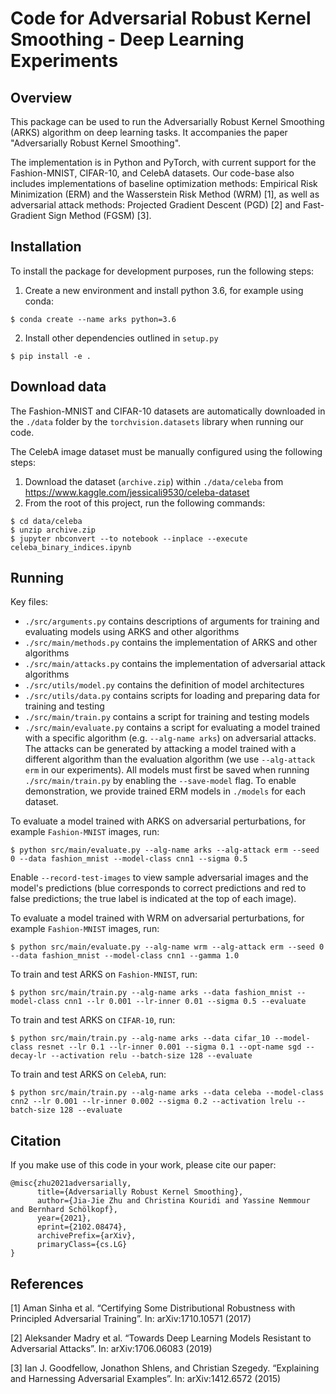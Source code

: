# Code for Adversarial Robust Kernel Smoothing - Deep Learning Experiments
## Overview
This package can be used to run the Adversarially Robust Kernel Smoothing (ARKS) algorithm on deep learning tasks. 
It accompanies the paper "Adversarially Robust Kernel Smoothing".  

The implementation is in Python and PyTorch, with current support for the Fashion-MNIST, CIFAR-10, and CelebA datasets.
Our code-base also includes implementations of baseline optimization methods: Empirical Risk Minimization (ERM) and the 
Wasserstein Risk Method (WRM) [1], as well as adversarial attack methods: Projected Gradient Descent (PGD) [2] and 
Fast-Gradient Sign Method (FGSM) [3].

## Installation

To install the package for development purposes, run the following steps:

1. Create a new environment and install python 3.6, for example using conda:
```shell
$ conda create --name arks python=3.6
```
2. Install other dependencies outlined in `setup.py`
```shell
$ pip install -e .
```

## Download data

The Fashion-MNIST and CIFAR-10 datasets are automatically downloaded in the `./data` folder by the 
`torchvision.datasets` library when running our code.

The CelebA image dataset must be manually configured using the following steps:

1. Download the dataset (`archive.zip`) within `./data/celeba` from https://www.kaggle.com/jessicali9530/celeba-dataset
2. From the root of this project, run the following commands:
```shell
$ cd data/celeba
$ unzip archive.zip
$ jupyter nbconvert --to notebook --inplace --execute celeba_binary_indices.ipynb
```

## Running
Key files:
* `./src/arguments.py` contains descriptions of arguments for training and evaluating models using ARKS and other algorithms
* `./src/main/methods.py` contains the implementation of ARKS and other algorithms
* `./src/main/attacks.py` contains the implementation of adversarial attack algorithms
* `./src/utils/model.py` contains the definition of model architectures
* `./src/utils/data.py` contains scripts for loading and preparing data for training and testing
* `./src/main/train.py` contains a script for training and testing models
* `./src/main/evaluate.py` contains a script for evaluating a model trained with a specific algorithm 
(e.g. `--alg-name arks`) on adversarial attacks. The attacks can be generated by attacking a model trained with a 
different algorithm than the evaluation algorithm (we use `--alg-attack erm` in our experiments). All models
must first be saved when running `./src/main/train.py` by enabling the `--save-model` flag. To enable demonstration, we
provide trained ERM models in `./models` for each dataset.

To evaluate a model trained with ARKS on adversarial perturbations, for example `Fashion-MNIST` images, run:
```shell
$ python src/main/evaluate.py --alg-name arks --alg-attack erm --seed 0 --data fashion_mnist --model-class cnn1 --sigma 0.5
```
Enable `--record-test-images` to view sample adversarial images and the model's predictions (blue corresponds to 
correct predictions and red to false predictions; the true label is indicated at the top of each image).

To evaluate a model trained with WRM on adversarial perturbations, for example `Fashion-MNIST` images, run:
```shell
$ python src/main/evaluate.py --alg-name wrm --alg-attack erm --seed 0 --data fashion_mnist --model-class cnn1 --gamma 1.0
```

To train and test ARKS on  `Fashion-MNIST`, run:
```shell
$ python src/main/train.py --alg-name arks --data fashion_mnist --model-class cnn1 --lr 0.001 --lr-inner 0.01 --sigma 0.5 --evaluate
```

To train and test ARKS on `CIFAR-10`, run:
```shell
$ python src/main/train.py --alg-name arks --data cifar_10 --model-class resnet --lr 0.1 --lr-inner 0.001 --sigma 0.1 --opt-name sgd --decay-lr --activation relu --batch-size 128 --evaluate
```

To train and test ARKS on `CelebA`, run:
```shell
$ python src/main/train.py --alg-name arks --data celeba --model-class cnn2 --lr 0.001 --lr-inner 0.002 --sigma 0.2 --activation lrelu --batch-size 128 --evaluate
```

## Citation
If you make use of this code in your work, please cite our paper:

```shell
@misc{zhu2021adversarially,
      title={Adversarially Robust Kernel Smoothing}, 
      author={Jia-Jie Zhu and Christina Kouridi and Yassine Nemmour and Bernhard Schölkopf},
      year={2021},
      eprint={2102.08474},
      archivePrefix={arXiv},
      primaryClass={cs.LG}
}
```

## References
[1] Aman Sinha et al. “Certifying Some Distributional Robustness with Principled Adversarial Training”. 
In: arXiv:1710.10571 (2017)

[2] Aleksander Madry et al. “Towards Deep Learning Models Resistant to Adversarial Attacks”. 
In: arXiv:1706.06083 (2019)

[3] Ian J. Goodfellow, Jonathon Shlens, and Christian Szegedy. “Explaining and Harnessing Adversarial Examples”. 
In: arXiv:1412.6572 (2015)